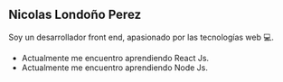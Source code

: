 ## Nicolas Londoño Perez

Soy un desarrollador front end, apasionado por las tecnologías web 💻.

- Actualmente me encuentro aprendiendo React Js.
- Actualmente me encuentro aprendiendo Node Js.


<!--
**nicksiuxs/nicksiuxs** is a ✨ _special_ ✨ repository because its `README.md` (this file) appears on your GitHub profile.

Here are some ideas to get you started:

- 🔭 I’m currently working on ...
- 🌱 I’m currently learning ...
- 👯 I’m looking to collaborate on ...
- 🤔 I’m looking for help with ...
- 💬 Ask me about ...
- 📫 How to reach me: ...
- 😄 Pronouns: ...
- ⚡ Fun fact: ...
-->
